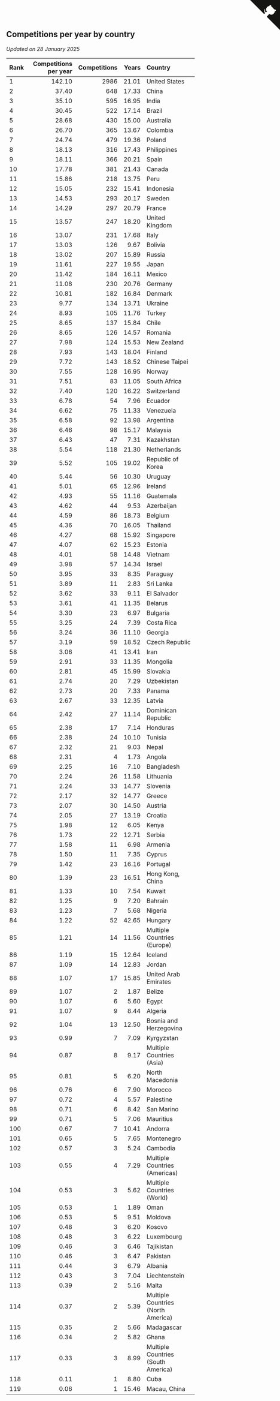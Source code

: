## Competitions per year by country

*Updated on 28 January 2025*

| Rank | Competitions per year | Competitions | Years | Country |
| :--- | ---: | ---: | ---: | :--- |
| 1 | 142.10 | 2986 | 21.01 | United States |
| 2 | 37.40 | 648 | 17.33 | China |
| 3 | 35.10 | 595 | 16.95 | India |
| 4 | 30.45 | 522 | 17.14 | Brazil |
| 5 | 28.68 | 430 | 15.00 | Australia |
| 6 | 26.70 | 365 | 13.67 | Colombia |
| 7 | 24.74 | 479 | 19.36 | Poland |
| 8 | 18.13 | 316 | 17.43 | Philippines |
| 9 | 18.11 | 366 | 20.21 | Spain |
| 10 | 17.78 | 381 | 21.43 | Canada |
| 11 | 15.86 | 218 | 13.75 | Peru |
| 12 | 15.05 | 232 | 15.41 | Indonesia |
| 13 | 14.53 | 293 | 20.17 | Sweden |
| 14 | 14.29 | 297 | 20.79 | France |
| 15 | 13.57 | 247 | 18.20 | United Kingdom |
| 16 | 13.07 | 231 | 17.68 | Italy |
| 17 | 13.03 | 126 | 9.67 | Bolivia |
| 18 | 13.02 | 207 | 15.89 | Russia |
| 19 | 11.61 | 227 | 19.55 | Japan |
| 20 | 11.42 | 184 | 16.11 | Mexico |
| 21 | 11.08 | 230 | 20.76 | Germany |
| 22 | 10.81 | 182 | 16.84 | Denmark |
| 23 | 9.77 | 134 | 13.71 | Ukraine |
| 24 | 8.93 | 105 | 11.76 | Turkey |
| 25 | 8.65 | 137 | 15.84 | Chile |
| 26 | 8.65 | 126 | 14.57 | Romania |
| 27 | 7.98 | 124 | 15.53 | New Zealand |
| 28 | 7.93 | 143 | 18.04 | Finland |
| 29 | 7.72 | 143 | 18.52 | Chinese Taipei |
| 30 | 7.55 | 128 | 16.95 | Norway |
| 31 | 7.51 | 83 | 11.05 | South Africa |
| 32 | 7.40 | 120 | 16.22 | Switzerland |
| 33 | 6.78 | 54 | 7.96 | Ecuador |
| 34 | 6.62 | 75 | 11.33 | Venezuela |
| 35 | 6.58 | 92 | 13.98 | Argentina |
| 36 | 6.46 | 98 | 15.17 | Malaysia |
| 37 | 6.43 | 47 | 7.31 | Kazakhstan |
| 38 | 5.54 | 118 | 21.30 | Netherlands |
| 39 | 5.52 | 105 | 19.02 | Republic of Korea |
| 40 | 5.44 | 56 | 10.30 | Uruguay |
| 41 | 5.01 | 65 | 12.96 | Ireland |
| 42 | 4.93 | 55 | 11.16 | Guatemala |
| 43 | 4.62 | 44 | 9.53 | Azerbaijan |
| 44 | 4.59 | 86 | 18.73 | Belgium |
| 45 | 4.36 | 70 | 16.05 | Thailand |
| 46 | 4.27 | 68 | 15.92 | Singapore |
| 47 | 4.07 | 62 | 15.23 | Estonia |
| 48 | 4.01 | 58 | 14.48 | Vietnam |
| 49 | 3.98 | 57 | 14.34 | Israel |
| 50 | 3.95 | 33 | 8.35 | Paraguay |
| 51 | 3.89 | 11 | 2.83 | Sri Lanka |
| 52 | 3.62 | 33 | 9.11 | El Salvador |
| 53 | 3.61 | 41 | 11.35 | Belarus |
| 54 | 3.30 | 23 | 6.97 | Bulgaria |
| 55 | 3.25 | 24 | 7.39 | Costa Rica |
| 56 | 3.24 | 36 | 11.10 | Georgia |
| 57 | 3.19 | 59 | 18.52 | Czech Republic |
| 58 | 3.06 | 41 | 13.41 | Iran |
| 59 | 2.91 | 33 | 11.35 | Mongolia |
| 60 | 2.81 | 45 | 15.99 | Slovakia |
| 61 | 2.74 | 20 | 7.29 | Uzbekistan |
| 62 | 2.73 | 20 | 7.33 | Panama |
| 63 | 2.67 | 33 | 12.35 | Latvia |
| 64 | 2.42 | 27 | 11.14 | Dominican Republic |
| 65 | 2.38 | 17 | 7.14 | Honduras |
| 66 | 2.38 | 24 | 10.10 | Tunisia |
| 67 | 2.32 | 21 | 9.03 | Nepal |
| 68 | 2.31 | 4 | 1.73 | Angola |
| 69 | 2.25 | 16 | 7.10 | Bangladesh |
| 70 | 2.24 | 26 | 11.58 | Lithuania |
| 71 | 2.24 | 33 | 14.77 | Slovenia |
| 72 | 2.17 | 32 | 14.77 | Greece |
| 73 | 2.07 | 30 | 14.50 | Austria |
| 74 | 2.05 | 27 | 13.19 | Croatia |
| 75 | 1.98 | 12 | 6.05 | Kenya |
| 76 | 1.73 | 22 | 12.71 | Serbia |
| 77 | 1.58 | 11 | 6.98 | Armenia |
| 78 | 1.50 | 11 | 7.35 | Cyprus |
| 79 | 1.42 | 23 | 16.16 | Portugal |
| 80 | 1.39 | 23 | 16.51 | Hong Kong, China |
| 81 | 1.33 | 10 | 7.54 | Kuwait |
| 82 | 1.25 | 9 | 7.20 | Bahrain |
| 83 | 1.23 | 7 | 5.68 | Nigeria |
| 84 | 1.22 | 52 | 42.65 | Hungary |
| 85 | 1.21 | 14 | 11.56 | Multiple Countries (Europe) |
| 86 | 1.19 | 15 | 12.64 | Iceland |
| 87 | 1.09 | 14 | 12.83 | Jordan |
| 88 | 1.07 | 17 | 15.85 | United Arab Emirates |
| 89 | 1.07 | 2 | 1.87 | Belize |
| 90 | 1.07 | 6 | 5.60 | Egypt |
| 91 | 1.07 | 9 | 8.44 | Algeria |
| 92 | 1.04 | 13 | 12.50 | Bosnia and Herzegovina |
| 93 | 0.99 | 7 | 7.09 | Kyrgyzstan |
| 94 | 0.87 | 8 | 9.17 | Multiple Countries (Asia) |
| 95 | 0.81 | 5 | 6.20 | North Macedonia |
| 96 | 0.76 | 6 | 7.90 | Morocco |
| 97 | 0.72 | 4 | 5.57 | Palestine |
| 98 | 0.71 | 6 | 8.42 | San Marino |
| 99 | 0.71 | 5 | 7.06 | Mauritius |
| 100 | 0.67 | 7 | 10.41 | Andorra |
| 101 | 0.65 | 5 | 7.65 | Montenegro |
| 102 | 0.57 | 3 | 5.24 | Cambodia |
| 103 | 0.55 | 4 | 7.29 | Multiple Countries (Americas) |
| 104 | 0.53 | 3 | 5.62 | Multiple Countries (World) |
| 105 | 0.53 | 1 | 1.89 | Oman |
| 106 | 0.53 | 5 | 9.51 | Moldova |
| 107 | 0.48 | 3 | 6.20 | Kosovo |
| 108 | 0.48 | 3 | 6.22 | Luxembourg |
| 109 | 0.46 | 3 | 6.46 | Tajikistan |
| 110 | 0.46 | 3 | 6.47 | Pakistan |
| 111 | 0.44 | 3 | 6.79 | Albania |
| 112 | 0.43 | 3 | 7.04 | Liechtenstein |
| 113 | 0.39 | 2 | 5.16 | Malta |
| 114 | 0.37 | 2 | 5.39 | Multiple Countries (North America) |
| 115 | 0.35 | 2 | 5.66 | Madagascar |
| 116 | 0.34 | 2 | 5.82 | Ghana |
| 117 | 0.33 | 3 | 8.99 | Multiple Countries (South America) |
| 118 | 0.11 | 1 | 8.80 | Cuba |
| 119 | 0.06 | 1 | 15.46 | Macau, China |


<a href="https://github.com/JustinTimeCuber/wca_statistics" class="github-corner" aria-label="View source on Github"><svg width="80" height="80" viewBox="0 0 250 250" style="fill:#151513; color:#fff; position: absolute; top: 0; border: 0; right: 0;" aria-hidden="true"><path d="M0,0 L115,115 L130,115 L142,142 L250,250 L250,0 Z"></path><path d="M128.3,109.0 C113.8,99.7 119.0,89.6 119.0,89.6 C122.0,82.7 120.5,78.6 120.5,78.6 C119.2,72.0 123.4,76.3 123.4,76.3 C127.3,80.9 125.5,87.3 125.5,87.3 C122.9,97.6 130.6,101.9 134.4,103.2" fill="currentColor" style="transform-origin: 130px 106px;" class="octo-arm"></path><path d="M115.0,115.0 C114.9,115.1 118.7,116.5 119.8,115.4 L133.7,101.6 C136.9,99.2 139.9,98.4 142.2,98.6 C133.8,88.0 127.5,74.4 143.8,58.0 C148.5,53.4 154.0,51.2 159.7,51.0 C160.3,49.4 163.2,43.6 171.4,40.1 C171.4,40.1 176.1,42.5 178.8,56.2 C183.1,58.6 187.2,61.8 190.9,65.4 C194.5,69.0 197.7,73.2 200.1,77.6 C213.8,80.2 216.3,84.9 216.3,84.9 C212.7,93.1 206.9,96.0 205.4,96.6 C205.1,102.4 203.0,107.8 198.3,112.5 C181.9,128.9 168.3,122.5 157.7,114.1 C157.9,116.9 156.7,120.9 152.7,124.9 L141.0,136.5 C139.8,137.7 141.6,141.9 141.8,141.8 Z" fill="currentColor" class="octo-body"></path></svg></a><style>.github-corner:hover .octo-arm{animation:octocat-wave 560ms ease-in-out}@keyframes octocat-wave{0%,100%{transform:rotate(0)}20%,60%{transform:rotate(-25deg)}40%,80%{transform:rotate(10deg)}}@media (max-width:500px){.github-corner:hover .octo-arm{animation:none}.github-corner .octo-arm{animation:octocat-wave 560ms ease-in-out}}</style>
